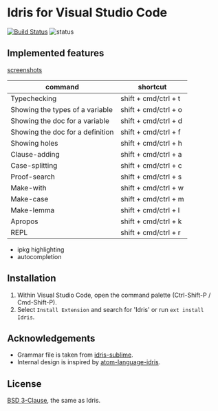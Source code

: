 # Idris for Visual Studio Code

[![Build Status](https://travis-ci.org/zjhmale/vscode-idris.svg?branch=master)](https://travis-ci.org/zjhmale/vscode-idris)
![status](https://img.shields.io/badge/status-1.0.0-green.svg)

## Implemented features

[screenshots](https://github.com/zjhmale/vscode-idris/blob/master/features.md)

| command | shortcut |
|---|---|
| Typechecking | shift + cmd/ctrl + t |
| Showing the types of a variable | shift + cmd/ctrl + o |
| Showing the doc for a variable | shift + cmd/ctrl + d |
| Showing the doc for a definition | shift + cmd/ctrl + f |
| Showing holes | shift + cmd/ctrl + h |
| Clause-adding | shift + cmd/ctrl + a |
| Case-splitting | shift + cmd/ctrl + c |
| Proof-search | shift + cmd/ctrl + s |
| Make-with | shift + cmd/ctrl + w |
| Make-case | shift + cmd/ctrl + m |
| Make-lemma | shift + cmd/ctrl + l |
| Apropos | shift + cmd/ctrl + k |
| REPL | shift + cmd/ctrl + r |

* ipkg highlighting
* autocompletion

## Installation

1. Within Visual Studio Code, open the command palette (Ctrl-Shift-P / Cmd-Shift-P).
2. Select `Install Extension` and search for 'Idris' or run `ext install Idris`.

## Acknowledgements

* Grammar file is taken from [idris-sublime](https://github.com/idris-hackers/idris-sublime).
* Internal design is inspired by [atom-language-idris](https://github.com/idris-hackers/atom-language-idris). 

## License

[BSD 3-Clause](https://opensource.org/licenses/BSD-3-Clause), the same as Idris.

